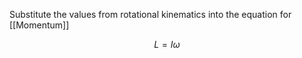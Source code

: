 Substitute the values from rotational kinematics into the equation for  [[Momentum]]

$$L = I\omega$$
